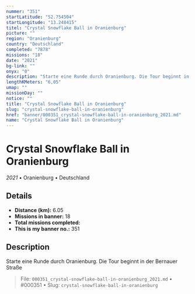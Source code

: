 ```yaml
---
nummer: "351"
startLatitude: "52.754504"
startLongitude: "13.248415"
titel: "Crystal Snowflake Ball in Oranienburg"
picture: ""
region: "Oranienburg"
country: "Deutschland"
completed: "7878"
missions: "18"
date: "2021"
bg-link: ""
onyx: "0"
description: "Starte eine Runde durch Oranienburg. Die Tour beginnt in der Bernauer Straße"
lengthKMeters: "6,05"
umap: ""
missionDay: ""
notice: ""
title: "Crystal Snowflake Ball in Oranienburg"
slug: "crystal-snowflake-ball-in-oranienburg"
href: "banner/000351_crystal-snowflake-ball-in-oranienburg_2021.md"
name: "Crystal Snowflake Ball in Oranienburg"
---
```

# Crystal Snowflake Ball in Oranienburg

*2021* • Oranienburg • Deutschland





## Details
- **Distance (km):** 6.05
- **Missions in banner:** 18
- **Total missions completed:** 
- **This is my banner no.:** 351



## Description
Starte eine Runde durch Oranienburg. Die Tour beginnt in der Bernauer Straße




> File: `000351_crystal-snowflake-ball-in-oranienburg_2021.md` • #000351 • Slug: `crystal-snowflake-ball-in-oranienburg`
